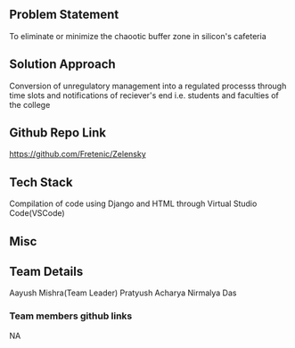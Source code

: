 


## Problem Statement
To eliminate or minimize the chaootic buffer zone in silicon's cafeteria



## Solution Approach
Conversion of unregulatory management into a regulated processs through time slots and notifications of reciever's end i.e. students and faculties of the college


## Github Repo Link
https://github.com/Fretenic/Zelensky


## Tech Stack
Compilation of code using Django and HTML through Virtual Studio Code(VSCode)


## Misc





## Team Details
Aayush Mishra(Team Leader)
Pratyush Acharya 
Nirmalya Das

### Team members github links
NA
